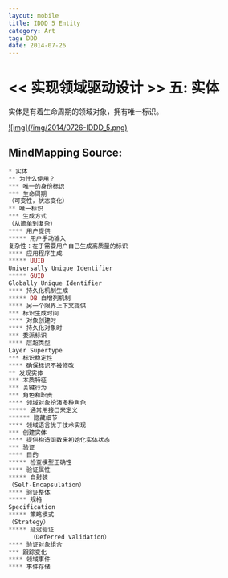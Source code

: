 ```yaml
---
layout: mobile
title: IDDD 5 Entity
category: Art
tag: DDD
date: 2014-07-26
---
```


<< 实现领域驱动设计 >> 五: 实体
=====================

实体是有着生命周期的领域对象，拥有唯一标识。
	

<a href="/img/2014/0726-IDDD_5.png" target="_blank">
![img](/img/2014/0726-IDDD_5.png)
</a>

MindMapping Source:
------------------
```php
* 实体
** 为什么使用？
*** 唯一的身份标识
*** 生命周期
（可变性，状态变化）
** 唯一标识
*** 生成方式
（从简单到复杂）
**** 用户提供
***** 用户手动输入
复杂性：在于需要用户自己生成高质量的标识
**** 应用程序生成
***** UUID
Universally Unique Identifier
***** GUID
Globally Unique Identifier
**** 持久化机制生成
***** DB 自增列机制
**** 另一个限界上下文提供
*** 标识生成时间
**** 对象创建时
**** 持久化对象时
*** 委派标识
**** 层超类型
Layer Supertype
*** 标识稳定性
**** 确保标识不被修改
** 发现实体
*** 本质特征
*** 关键行为
*** 角色和职责
**** 领域对象扮演多种角色
***** 通常用接口来定义
****** 隐藏细节
**** 领域语言优于技术实现
*** 创建实体
**** 提供构造函数来初始化实体状态
*** 验证
**** 目的
***** 检查模型正确性
**** 验证属性
***** 自封装
（Self-Encapsulation）
**** 验证整体
***** 规格
Specification
***** 策略模式
（Strategy）
***** 延迟验证
      （Deferred Validation）
**** 验证对象组合
*** 跟踪变化
**** 领域事件
**** 事件存储

```
